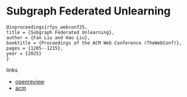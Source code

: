# Subgraph Federated Unlearning

```
@inproceedings{rfps_webconf25,
title = {Subgraph Federated Unlearning},
author = {Fan Liu and Hao Liu},
booktitle = {Proceedings of the ACM Web Conference (TheWebConf)},
pages = {1205--1215},
year = {2025}
}
```

links
- [openreview](https://openreview.net/forum?id=hhYYo249sE)
- [acm](https://dl.acm.org/doi/10.1145/3696410.3714821)
